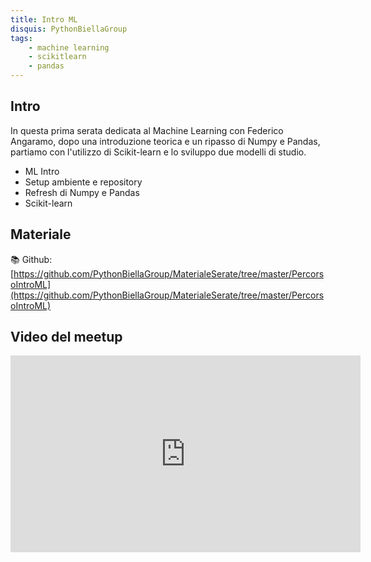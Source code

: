 ```yaml
---
title: Intro ML
disquis: PythonBiellaGroup
tags:
    - machine learning
    - scikitlearn
    - pandas
---
```


## Intro

In questa prima serata dedicata al Machine Learning con Federico Angaramo, dopo una introduzione teorica e un ripasso di Numpy e Pandas, partiamo con l'utilizzo di Scikit-learn e lo sviluppo due modelli di studio.

* ML Intro
* Setup ambiente e repository
* Refresh di Numpy e Pandas
* Scikit-learn

## Materiale

📚 Github:
[https://github.com/PythonBiellaGroup/MaterialeSerate/tree/master/PercorsoIntroML](https://github.com/PythonBiellaGroup/MaterialeSerate/tree/master/PercorsoIntroML)

## Video del meetup

<iframe width="560" height="315" src="https://www.youtube.com/embed/iqR9agGNVy4?si=Q9nVXAaO67naTZMW" title="YouTube video player" frameborder="0" allow="accelerometer; autoplay; clipboard-write; encrypted-media; gyroscope; picture-in-picture; web-share" allowfullscreen></iframe>